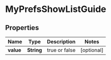 # MyPrefsShowListGuide

## Properties
Name | Type | Description | Notes
------------ | ------------- | ------------- | -------------
**value** | **String** |  true or false |  [optional]
